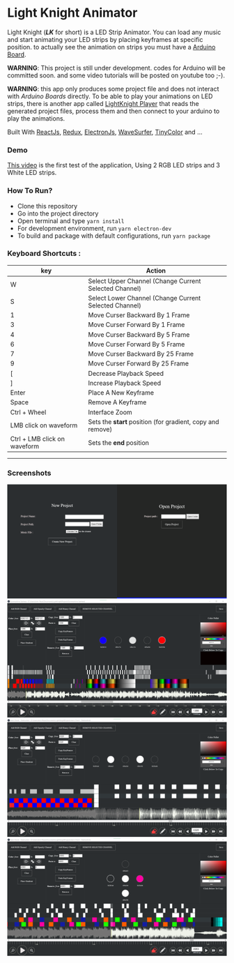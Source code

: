 # Light Knight Animator
Light Knight (**_LK_** for short) is a LED Strip Animator. You can load any music and start animating your LED strips by placing keyframes at specific position. to actually see the animation on strips you must have a [Arduino Board](https://www.arduino.cc/).

**WARNING**: This project is still under development. codes for Arduino will be committed soon. and some video tutorials will be posted on youtube too ;-).

**WARNING**: this app only produces some project file and does not interact with _Arduino Boards_ directly. To be able to play your animations on LED strips, there is another app called [LightKnight Player](https://github.com/arg1998/LightKnightPlayer) that reads the generated project files, process them and then connect to your arduino to play the animations.

Built With [ReactJs](https://reactjs.org/), [Redux](https://redux.js.org/), [ElectronJs](https://electronjs.org/), [WaveSurfer](https://wavesurfer-js.org/), [TinyColor](https://bgrins.github.io/TinyColor/) and ...

### Demo
[This video](https://www.youtube.com/watch?v=njnCorMyLxw) is the first test of the application, Using 2 RGB LED strips and 3 White LED strips.  

### How To Run? 
+ Clone this repository 
+ Go into the project directory
+ Open terminal and type `yarn install`
+ For development environment, run `yarn electron-dev`
+ To build and package with default configurations, run `yarn package`


### Keyboard Shortcuts : 
| key          | Action                                                 |
| ------------ | ------------------------------------------------------ |
| W            | Select Upper Channel (Change Current Selected Channel) |
| S            | Select Lower Channel (Change Current Selected Channel) |
| 1            | Move Curser Backward By 1 Frame                        |
| 3            | Move Curser Forward By 1 Frame                         |
| 4            | Move Curser Backward By 5 Frame                        |
| 6            | Move Curser Forward By 5 Frame                         |
| 7            | Move Curser Backward By 25 Frame                       |
| 9            | Move Curser Forward By 25 Frame                        |
| [            | Decrease Playback Speed                                |
| ]            | Increase Playback Speed                                |
| Enter        | Place A New Keyframe                                   |
| Space        | Remove A Keyframe                                      |
| Ctrl + Wheel | Interface Zoom                                         |
| LMB click on waveform | Sets the **start** position (for gradient, copy and remove) |
| Ctrl + LMB click on waveform | Sets the **end** position |

<hr/>

### Screenshots 
<img src="./screenshots/0001.png"/>
<img src="./screenshots/0002.png"/>
<img src="./screenshots/0003.png"/>
<img src="./screenshots/0004.png"/>